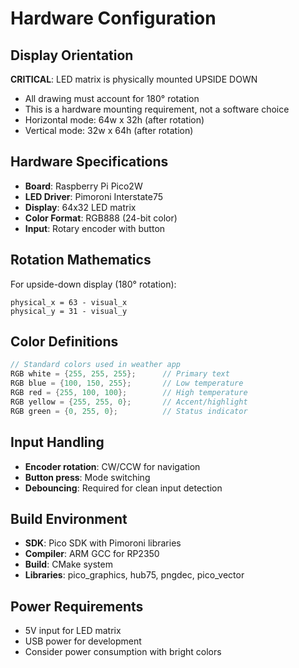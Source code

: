 # Hardware Configuration

## Display Orientation  
**CRITICAL**: LED matrix is physically mounted UPSIDE DOWN
- All drawing must account for 180° rotation
- This is a hardware mounting requirement, not a software choice
- Horizontal mode: 64w x 32h (after rotation)
- Vertical mode: 32w x 64h (after rotation)

## Hardware Specifications
- **Board**: Raspberry Pi Pico2W
- **LED Driver**: Pimoroni Interstate75  
- **Display**: 64x32 LED matrix
- **Color Format**: RGB888 (24-bit color)
- **Input**: Rotary encoder with button

## Rotation Mathematics
For upside-down display (180° rotation):
```
physical_x = 63 - visual_x
physical_y = 31 - visual_y
```

## Color Definitions
```cpp
// Standard colors used in weather app
RGB white = {255, 255, 255};      // Primary text
RGB blue = {100, 150, 255};       // Low temperature
RGB red = {255, 100, 100};        // High temperature  
RGB yellow = {255, 255, 0};       // Accent/highlight
RGB green = {0, 255, 0};          // Status indicator
```

## Input Handling
- **Encoder rotation**: CW/CCW for navigation
- **Button press**: Mode switching
- **Debouncing**: Required for clean input detection

## Build Environment
- **SDK**: Pico SDK with Pimoroni libraries
- **Compiler**: ARM GCC for RP2350
- **Build**: CMake system
- **Libraries**: pico_graphics, hub75, pngdec, pico_vector

## Power Requirements
- 5V input for LED matrix
- USB power for development
- Consider power consumption with bright colors